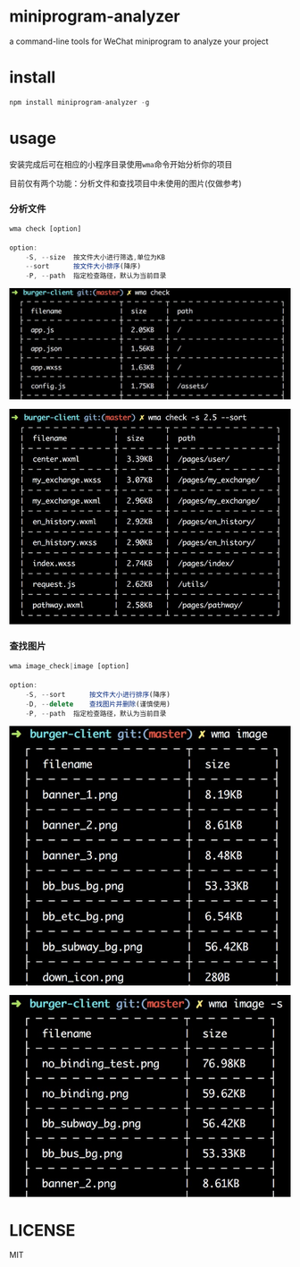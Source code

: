# miniprogram-analyzer

a command-line tools for WeChat miniprogram to analyze your project

# install

```js
npm install miniprogram-analyzer -g
```

# usage

安装完成后可在相应的小程序目录使用`wma`命令开始分析你的项目

目前仅有两个功能：分析文件和查找项目中未使用的图片(仅做参考)

### 分析文件

```js
wma check [option]

option:
    -S, --size  按文件大小进行筛选,单位为KB
    --sort      按文件大小排序(降序)
    -P, --path  指定检查路径，默认为当前目录
```

![check](./images/check.jpg)

![check](./images/check_filter.jpg)

### 查找图片

```js
wma image_check|image [option]

option:
    -S, --sort      按文件大小进行排序(降序)
    -D, --delete    查找图片并删除(谨慎使用)
    -P, --path  指定检查路径，默认为当前目录
```

![image](./images/image.jpg)

![image_filter](./images/image_filter.jpg)

# LICENSE

MIT
